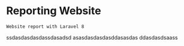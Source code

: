 # Reporting Website
```
Website report with Laravel 8
```
ssdasdasdasdassdasadsd
asasdasdasdasddasasdas
ddasdasdsaass
